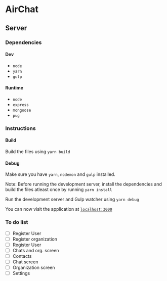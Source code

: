 # AirChat

## Server

### Dependencies

#### Dev

- `node`
- `yarn`
- `gulp`

#### Runtime

- `node`
- `express`
- `mongoose`
- `pug`

### Instructions

#### Build

Build the files using `yarn build`

#### Debug

Make sure you have `yarn`, `nodemon` and `gulp` installed.

Note: Before running the development server, install the dependencies and build the files atleast once by running `yarn install`

Run the development server and Gulp watcher using `yarn debug`

You can now visit the application at [`localhost:3000`](http://localhost:3000)

### To do list

- [ ] Register User
- [ ] Register organization
- [ ] Register User
- [ ] Chats and org. screen
- [ ] Contacts
- [ ] Chat screen
- [ ] Organization screen
- [ ] Settings
